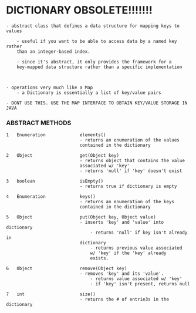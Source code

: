 # DICTIONARY  OBSOLETE!!!!!!!

    - abstract class that defines a data structure for mapping keys to values
    
        - useful if you want to be able to access data by a named key rather
        than an integer-based index.
        
        - since it's abstract, it only provides the framework for a 
        key-mapped data structure rather than a specific implementation
        
        
        
    - operations very much like a Map
        - a Dictionary is essentially a list of key/value pairs
        
    - DONT USE THIS. USE THE MAP INTERFACE TO OBTAIN KEY/VALUE STORAGE IN JAVA
        
        
### ABSTRACT METHODS

    1   Enumeration             elements()
                                - returns an enumeration of the values 
                                contained in the dictionary
                                
    2   Object                  get(Object key)
                                - returns object that contains the value
                                associated w/ 'key'
                                - returns 'null' if 'key' doesn't exist
                                
    3   boolean                 isEmpty()
                                - returns true if dictionary is empty
                                
    4   Enumeration             keys()
                                - returns an enumeration of the keys
                                contained in the dictionary
                                
    5   Object                  put(Object key, Object value) 
                                - inserts 'key' and 'value' into dictionary
                                    - returns 'null' if key isn't already in
                                dictionary
                                    - returns previous value associated
                                    w/ 'key' if the 'key' already 
                                    exists. 
                                    
    6   Object                  remove(Object key) 
                                - removes 'key' and its 'value'. 
                                    - returns value associated w/ 'key'
                                    - if 'key' isn't present, returns null
                                    
    7   int                     size()
                                - returns the # of entrie3s in the dictionary
                                